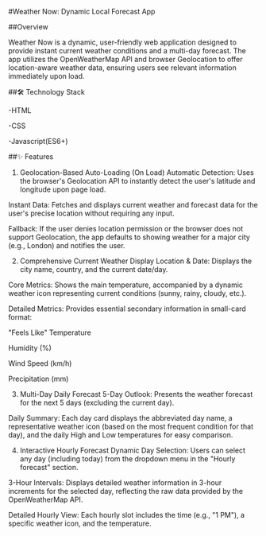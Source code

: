 
#Weather Now: Dynamic Local Forecast App

##Overview

Weather Now is a dynamic, user-friendly web application designed to provide instant current weather conditions and a multi-day forecast. The app utilizes the OpenWeatherMap API and browser Geolocation to offer location-aware weather data, ensuring users see relevant information immediately upon load.

##🛠️ Technology Stack

 -HTML

 -CSS

 -Javascript(ES6+)

##✨ Features
1. Geolocation-Based Auto-Loading (On Load)
Automatic Detection: Uses the browser's Geolocation API to instantly detect the user's latitude and longitude upon page load.

Instant Data: Fetches and displays current weather and forecast data for the user's precise location without requiring any input.

Fallback: If the user denies location permission or the browser does not support Geolocation, the app defaults to showing weather for a major city (e.g., London) and notifies the user.

2. Comprehensive Current Weather Display
Location & Date: Displays the city name, country, and the current date/day.

Core Metrics: Shows the main temperature, accompanied by a dynamic weather icon representing current conditions (sunny, rainy, cloudy, etc.).

Detailed Metrics: Provides essential secondary information in small-card format:

"Feels Like" Temperature

Humidity (%)

Wind Speed (km/h)

Precipitation (mm)

3. Multi-Day Daily Forecast
5-Day Outlook: Presents the weather forecast for the next 5 days (excluding the current day).

Daily Summary: Each day card displays the abbreviated day name, a representative weather icon (based on the most frequent condition for that day), and the daily High and Low temperatures for easy comparison.

4. Interactive Hourly Forecast
Dynamic Day Selection: Users can select any day (including today) from the dropdown menu in the "Hourly forecast" section.

3-Hour Intervals: Displays detailed weather information in 3-hour increments for the selected day, reflecting the raw data provided by the OpenWeatherMap API.

Detailed Hourly View: Each hourly slot includes the time (e.g., "1 PM"), a specific weather icon, and the temperature.
